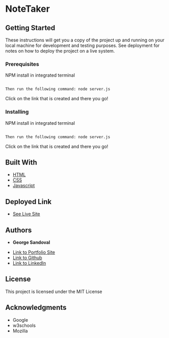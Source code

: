 # NoteTaker



## Getting Started

These instructions will get you a copy of the project up and running on your local machine for development and testing purposes. See deployment for notes on how to deploy the project on a live system.

### Prerequisites
NPM install in integrated terminal

```

Then run the following command: node server.js

```
Click on the link that is created and there you go!



### Installing

NPM install in integrated terminal

```

Then run the following command: node server.js

```

Click on the link that is created and there you go!



## Built With

* [HTML](https://developer.mozilla.org/en-US/docs/Web/HTML)
* [CSS](https://developer.mozilla.org/en-US/docs/Web/CSS)
* [Javascript](https://developer.mozilla.org/en-US/docs/Web/JavaScript)

## Deployed Link

* [See Live Site]()


## Authors

* **George Sandoval** 

- [Link to Portfolio Site](https://gsandoval09.github.io/UpdatedProfessionalPortfolio/)
- [Link to Github](https://github.com/gsandoval09)
- [Link to LinkedIn](www.linkedin.com/in/george-sandoval-4467641b3)



## License

This project is licensed under the MIT License 

## Acknowledgments

* Google
* w3schools
* Mozilla
